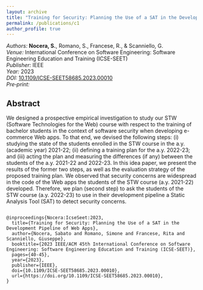 ```yaml
---
layout: archive
title: "Training for Security: Planning the Use of a SAT in the Development Pipeline of Web Apps"
permalink: /publications/c1
author_profile: true
---
```


<meta charset="UTF-8">
<meta name="citation_title" content="Training for Security: Planning the Use of a SAT in the Development Pipeline of Web Apps"/>
<meta name="citation_author" content="Nocera, S."/>
<meta name="citation_author" content="Romano, S."/>
<meta name="citation_author" content="Francese, R."/>
<meta name="citation_author" content="Scanniello, G."/>
<meta name="citation_publication_date" content="2023"/>
<meta name="citation_conference_title" content="2023 IEEE/ACM 45th International Conference on Software Engineering: Software Engineering Education and Training (ICSE-SEET)"/>
<meta name="citation_pdf_url" content="https://sabato-nocera.github.io/files/icseseet2023.pdf"/>
  
<link rel="stylesheet" href="https://cdnjs.cloudflare.com/ajax/libs/font-awesome/4.7.0/css/font-awesome.min.css">

_Authors:_ **Nocera, S.**, Romano, S., Francese, R., & Scanniello, G.  
_Venue:_ International Conference on Software Engineering: Software Engineering Education and Training (ICSE-SEET)  
_Publisher:_ IEEE  
_Year:_ 2023  
_DOI:_ [10.1109/ICSE-SEET58685.2023.00010](https://doi.org/10.1109/ICSE-SEET58685.2023.00010)  
_Pre‑print:_ [<i class="fa fa-file-pdf-o" style="color: #c51d34;"></i>](https://sabato-nocera.github.io/files/icseseet2023.pdf)

## Abstract

We designed a prospective empirical investigation to study our STW (Software Technologies for the Web) course with respect to the training of bachelor students in the context of software security when developing e-commerce Web apps. To that end, we devised the following steps: (i) studying the state of the students enrolled in the STW course in the a.y. (academic year) 2021-22; (ii) defining a training plan for the a.y. 2022-23; and (iii) acting the plan and measuring the differences (if any) between the students of the a.y. 2021-22 and 2022-23. In this idea paper, we present the results of the former two steps, as well as the evaluation strategy of the proposed training plan. We observed that security concerns are widespread in the code of the Web apps the students of the STW course (a.y. 2021-22) developed. Therefore, we plan (second step) to ask the students of the STW course (a.y. 2022-23) to use in their development pipeline a Static Analysis Tool (SAT) to detect security concerns.
<pre>
<code> 
@inproceedings{Nocera:IcseSeet:2023,
  title={Training for Security: Planning the Use of a SAT in the Development Pipeline of Web Apps},
  author={Nocera, Sabato and Romano, Simone and Francese, Rita and Scanniello, Giuseppe},
  booktitle={2023 IEEE/ACM 45th International Conference on Software Engineering: Software Engineering Education and Training (ICSE-SEET)},
  pages={40-45},
  year={2023},
  publisher={IEEE},
  doi={10.1109/ICSE-SEET58685.2023.00010},
  url={https://doi.org/10.1109/ICSE-SEET58685.2023.00010},
}
</code>
</pre>
